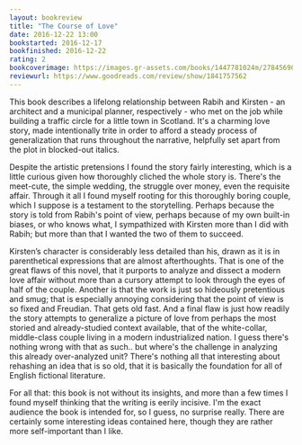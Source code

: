 ```yaml
---
layout: bookreview
title: "The Course of Love"
date: 2016-12-22 13:00
bookstarted: 2016-12-17
bookfinished: 2016-12-22
rating: 2
bookcoverimage: https://images.gr-assets.com/books/1447781024m/27845690.jpg
reviewurl: https://www.goodreads.com/review/show/1841757562
---
```


This book describes a lifelong relationship between Rabih and Kirsten - an architect and a municipal planner, respectively - who met on the job while building a traffic circle for a little town in Scotland. It's a charming love story, made intentionally trite in order to afford a steady process of generalization that runs throughout the narrative, helpfully set apart from the plot in blocked-out italics.



Despite the artistic pretensions I found the story fairly interesting, which is a little curious given how thoroughly cliched the whole story is. There's the meet-cute, the simple wedding, the struggle over money, even the requisite affair. Through it all I found myself rooting for this thoroughly boring couple, which I suppose is a testament to the storytelling. Perhaps because the story is told from Rabih's point of view, perhaps because of my own built-in biases, or who knows what, I sympathized with Kirsten more than I did with Rabih; but more than that I wanted the two of them to succeed.



Kirsten’s character is considerably less detailed than his, drawn as it is in parenthetical expressions that are almost afterthoughts. That is one of the great flaws of this novel, that it purports to analyze and dissect a modern love affair without more than a cursory attempt to look through the eyes of half of the couple. Another is that the work is just so hideously pretentious and smug; that is especially annoying considering that the point of view is so fixed and Freudian. That gets old fast. And a final flaw is just how readily the story attempts to generalize a picture of love from perhaps the most storied and already-studied context available, that of the white-collar, middle-class couple living in a modern industrialized nation. I guess there's nothing wrong with that as such.. but where's the challenge in analyzing this already over-analyzed unit? There's nothing all that interesting about rehashing an idea that is so old, that it is basically the foundation for all of English fictional literature.



For all that: this book is not without its insights, and more than a few times I found myself thinking that the writing is eerily incisive. I'm the exact audience the book is intended for, so I guess, no surprise really. There are certainly some interesting ideas contained here, though they are rather more self-important than I like.
